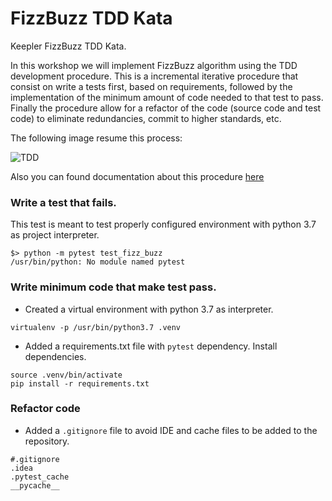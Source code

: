 # FizzBuzz TDD Kata

Keepler FizzBuzz TDD Kata.

In this workshop we will implement FizzBuzz algorithm using the TDD development procedure. This is a incremental 
iterative procedure that consist on write a tests first, based on requirements, followed by the implementation of the 
minimum amount of code needed to that test to pass. Finally the procedure allow for a refactor of the code (source code
and test code) to eliminate redundancies, commit to higher standards, etc. 

The following image resume this process: 

![TDD](https://upload.wikimedia.org/wikipedia/commons/0/0b/TDD_Global_Lifecycle.png)

Also you can found documentation about this procedure [here](https://en.wikipedia.org/wiki/Test-driven_development)

### Write a test that fails. 
This test is meant to test properly configured environment with python 3.7 as project interpreter. 

```
$> python -m pytest test_fizz_buzz 
/usr/bin/python: No module named pytest
```
### Write minimum code that make test pass. 
- Created a virtual environment with python 3.7 as interpreter. 
```
virtualenv -p /usr/bin/python3.7 .venv
```
- Added a requirements.txt file with `pytest` dependency. Install dependencies. 
```
source .venv/bin/activate
pip install -r requirements.txt
```

### Refactor code
- Added a `.gitignore` file to avoid IDE and cache files to be added to the repository. 
``` 
#.gitignore
.idea
.pytest_cache
__pycache__
```